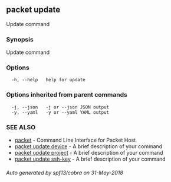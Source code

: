 ## packet update

Update command

### Synopsis

Update command

### Options

```
  -h, --help   help for update
```

### Options inherited from parent commands

```
  -j, --json   -j or --json JSON output
  -y, --yaml   -y or --yaml YAML output
```

### SEE ALSO

* [packet](packet.md)	 - Command Line Interface for Packet Host
* [packet update device](packet_update_device.md)	 - A brief description of your command
* [packet update project](packet_update_project.md)	 - A brief description of your command
* [packet update ssh-key](packet_update_ssh-key.md)	 - A brief description of your command

###### Auto generated by spf13/cobra on 31-May-2018
